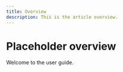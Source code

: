 ```yaml
---
title: Overview
description: This is the article overview.
---
```


# Placeholder overview

Welcome to the user guide.
